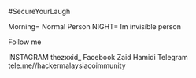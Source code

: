 #SecureYourLaugh

Morning= Normal Person
NIGHT= Im invisible person

Follow me

INSTAGRAM
thezxxid_
Facebook
Zaid Hamidi
Telegram
tele.me//hackermalaysiacoimmunity
<!---
thezxid404/thezxid404 is a ✨ special ✨ repository because its `README.md` (this file) appears on your GitHub profile.
You can click the Preview link to take a look at your changes.
--->
